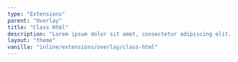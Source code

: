 ```yaml
---
type: "Extensions"
parent: "Overlay"
title: "Class Html"
description: "Lorem ipsum dolor sit amet, consectetur adipiscing elit. Nunc tempus laoreet leo sit amet iaculis."
layout: "theme"
vanilla: "inline/extensions/overlay/class-html"
---
```

